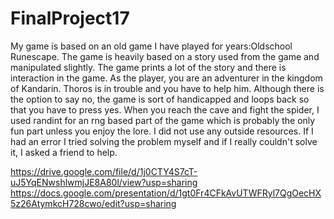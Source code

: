 # FinalProject17
My game is based on an old game I have played for years:Oldschool Runescape. The game is heavily based on a story used from the game
and manipulated slightly. The game prints a lot of the story and there is interaction in the game. As the player, you are an adventurer
in the kingdom of Kandarin. Thoros is in trouble and you have to help him. Although there is the option to say no, the game
is sort of handicapped and loops back so that you have to press yes. When you reach the cave and fight the spider, I used randint for an
rng based part of the game which is probably the only fun part unless you enjoy the lore. I did not use any outside resources. If I had an error
I tried solving the problem myself and if I really couldn't solve it, I asked a friend to help.

https://drive.google.com/file/d/1j0CTY4S7cT-uJ5YqENwshlwmjJE8A80l/view?usp=sharing
https://docs.google.com/presentation/d/1gt0Fr4CFkAvUTWFRyl7QgOecHX5z26AtymkcH728cwo/edit?usp=sharing